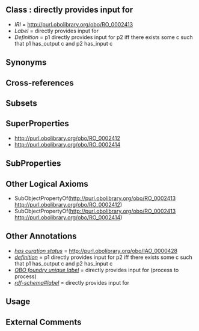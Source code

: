 
## Class : directly provides input for

 * *IRI* = http://purl.obolibrary.org/obo/RO_0002413
 * *Label* = directly provides input for
 * *Definition* = p1 directly provides input for p2 iff there exists some c such that p1 has_output c and p2 has_input c

## Synonyms


## Cross-references


## Subsets


## SuperProperties

 * <http://purl.obolibrary.org/obo/RO_0002412>
 * <http://purl.obolibrary.org/obo/RO_0002414>

## SubProperties


## Other Logical Axioms

 * SubObjectPropertyOf(<http://purl.obolibrary.org/obo/RO_0002413> <http://purl.obolibrary.org/obo/RO_0002412>)
 * SubObjectPropertyOf(<http://purl.obolibrary.org/obo/RO_0002413> <http://purl.obolibrary.org/obo/RO_0002414>)

## Other Annotations

 * *[has curation status](../../IAO/14/IAO_0000114.md)* = http://purl.obolibrary.org/obo/IAO_0000428
 * *[definition](../../IAO/15/IAO_0000115.md)* = p1 directly provides input for p2 iff there exists some c such that p1 has_output c and p2 has_input c
 * *[OBO foundry unique label](../../IAO/89/IAO_0000589.md)* = directly provides input for (process to process)
 * *[rdf-schema#label](../../el/rdf-schema#label.md)* = directly provides input for

## Usage


## External Comments

